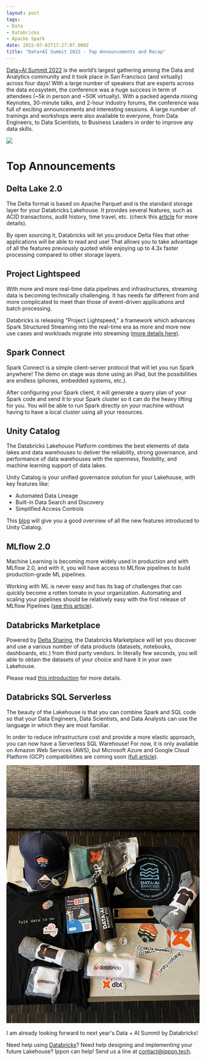 ```yaml
---
layout: post
tags:
- Data
- Databricks
- Apache Spark
date: 2022-07-01T17:27:07.000Z
title: "Data+AI Summit 2022 - Top Announcements and Recap"
---
```


[Data+AI Summit 2022](https://databricks.com/dataaisummit/) is the world’s largest gathering among the Data and Analytics community and it took place in San Francisco (and virtually) across four days! With a large number of speakers that are experts across the data ecosystem, the conference was a huge success in term of attendees (~5k in person and ~50K virtually). With a packed agenda mixing Keynotes, 30-minute talks, and 2-hour industry forums, the conference was full of exciting announcements and interesting sessions. A large number of trainings and workshops were also available to everyone, from Data Engineers, to Data Scientists, to Business Leaders in order to improve any data skills.

![](https://raw.githubusercontent.com/ippontech/blog-usa/master/images/2022/07/data-ai-summit.png)

# Top Announcements

## Delta Lake 2.0

The Delta format is based on Apache Parquet and is the standard storage layer for your Databricks Lakehouse. It provides several features, such as ACID transactions, audit history, time travel, etc. (check this [article](https://databricks.com/blog/2022/06/30/open-sourcing-all-of-delta-lake.html) for more details).

By open sourcing it, Databricks will let you produce Delta files that other applications will be able to read and use! That allows you to take advantage of all the features previously quoted while enjoying up to 4.3x faster processing compared to other storage layers.

## Project Lightspeed

With more and more real-time data pipelines and infrastructures, streaming data is becoming technically challenging. It has needs far different from and more complicated to meet than those of event-driven applications and batch processing.

Databricks is releasing "Project Lightspeed," a framework which advances Spark Structured Streaming into the real-time era as more and more new use cases and workloads migrate into streaming ([more details here](https://databricks.com/blog/2022/06/28/project-lightspeed-faster-and-simpler-stream-processing-with-apache-spark.html)).

## Spark Connect

Spark Connect is a simple client-server protocol that will let you run Spark anywhere! The demo on stage was done using an iPad, but the possibilities are endless (phones, embedded systems, etc.).

After configuring your Spark client, it will generate a query plan of your Spark code and send it to your Spark cluster so it can do the heavy lifting for you. You will be able to run Spark directly on your machine without having to have a local cluster using all your resources.

## Unity Catalog

The Databricks Lakehouse Platform combines the best elements of data lakes and data warehouses to deliver the reliability, strong governance, and performance of data warehouses with the openness, flexibility, and machine learning support of data lakes.

Unity Catalog is your unified governance solution for your Lakehouse, with key features like:
 - Automated Data Lineage
 - Built-in Data Search and Discovery
 - Simplified Access Controls

This [blog](https://databricks.com/blog/2022/06/28/whats-new-with-databricks-unity-catalog-at-the-data-ai-summit-2022.html) will give you a good overview of all the new features introduced to Unity Catalog.

## MLflow 2.0

Machine Learning is becoming more widely used in production and with MLflow 2.0, and with it, you will have access to MLflow pipelines to build production-grade ML pipelines.

Working with ML is never easy and has its bag of challenges that can quickly become a rotten tomato in your organization. Automating and scaling your pipelines should be relatively easy with the first release of MLflow Pipelines ([see this article](https://databricks.com/blog/2022/06/29/introducing-mlflow-pipelines-with-mlflow-2-0.html)).

## Databricks Marketplace

Powered by [Delta Sharing](https://databricks.com/product/delta-sharing), the Databricks Marketplace will let you discover and use a various number of data products (datasets, notebooks, dashboards, etc.) from third party vendors. In literally few seconds, you will able to obtain the datasets of your choice and have it in your own Lakehouse.

Please read [this introduction](https://databricks.com/blog/2022/06/28/introducing-databricks-marketplace-an-open-marketplace-for-all-data-and-ai-assets.html) for more details.

## Databricks SQL Serverless

The beauty of the Lakehouse is that you can combine Spark and SQL code so that your Data Engineers, Data Scientists, and Data Analysts can use the language in which they are most familiar.

In order to reduce infrastructure cost and provide a more elastic approach, you can now have a Serverless SQL Warehouse! For now, it is only available on Amazon Web Services (AWS), but Microsoft Azure and Google Cloud Platform (GCP) compatibilities are coming soon ([full article](https://databricks.com/blog/2022/06/28/databricks-sql-serverless-now-available-on-aws.html)).

![](https://raw.githubusercontent.com/ippontech/blog-usa/master/images/2022/07/data-ai-summit-swag.jpeg)

I am already looking forward to next year's Data + AI Summit by Databricks!

Need help using [Databricks](https://blog.ippon.tech/tag/databricks/)? Need help designing and implementing your future Lakehouse? Ippon can help! Send us a line at contact@ippon.tech.